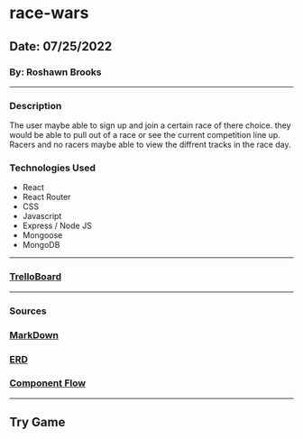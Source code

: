 # race-wars

## Date: 07/25/2022

### By: Roshawn Brooks

---

### Description

The user maybe able to sign up and join a certain race of there choice. they would be able to pull out of a race or see the current competition line up. Racers and no racers maybe able to view the diffrent tracks in the race day.

### Technologies Used

- React
- React Router
- CSS
- Javascript
- Express / Node JS
- Mongoose
- MongoDB

---

### [TrelloBoard](https://trello.com/b/njMskdlx/racing-meet)

---

### Sources

### [MarkDown](https://www.markdownguide.org/cheat-sheet/)

### [ERD]()

### [Component Flow](https://lucid.app/lucidchart/2af5f567-4668-48aa-9834-b16d0511d6af/edit?invitationId=inv_6b857c88-d916-41a5-aca2-0719e75a2f8a#)

---

## Try Game
